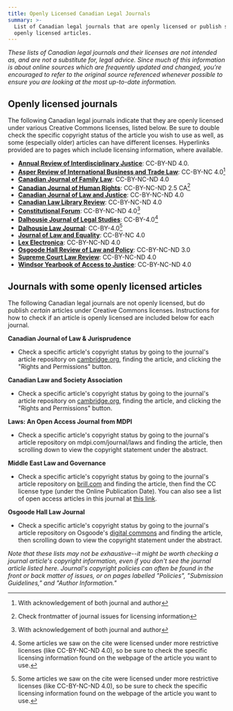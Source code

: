 ```yaml
---
title: Openly Licensed Canadian Legal Journals
summary: >-
  List of Canadian legal journals that are openly licensed or publish some
  openly licensed articles.
---
```



_These lists of Canadian legal journals and their licenses are not intended as, and are not a substitute for, legal advice. Since much of this information is about online sources which are frequently updated and changed, you’re encouraged to refer to the original source referenced whenever possible to ensure you are looking at the most up-to-date information._

## Openly licensed journals

The following Canadian legal journals indicate that they are openly licensed under various Creative Commons licenses, listed below. Be sure to double check the specific copyright status of the article you wish to use as well, as some (especially older) articles can have different licenses. Hyperlinks provided are to pages which include licensing information, where available.

* **[Annual Review of Interdisciplinary Justice](https://www.cijs.ca/ijr)**: CC-BY-ND 4.0. 
* **[Asper Review of International Business and Trade Law](https://asperchair.bryan-schwartz.com/submissions/)**: CC-BY-NC 4.0[^acknowledgement]
* **[Canadian Journal of Family Law](https://www.canlii.org/en/commentary/journals/64/)**: CC-BY-NC-ND 4.0
* **[Canadian Journal of Human Rights](https://cjhr.ca/)**: CC-BY-NC-ND 2.5 CA[^frontmatter] 
* **[Canadian Journal of Law and Justice](https://www.canlii.org/en/commentary/journals/63/)**: CC-BY-NC-ND 4.0 
* **[Canadian Law Library Review](https://www.canlii.org/en/commentary/journals/17/)**: CC-BY-NC-ND 4.0
* **[Constitutional Forum](https://www.canlii.org/en/commentary/journals/66/)**: CC-BY-NC-ND 4.0[^acknowledgement]
* **[Dalhousie Journal of Legal Studies](https://digitalcommons.schulichlaw.dal.ca/djls/policies.html)**: CC-BY-4.0[^check]
* **[Dalhousie Law Journal](https://digitalcommons.schulichlaw.dal.ca/dlj/policies.html#copyright)**: CC-BY-4.0[^check]
* **[Journal of Law and Equality](https://jps.library.utoronto.ca/index.php/utjle/about/submissions)**: CC-BY-NC 4.0
* **[Lex Electronica](https://www.lex-electronica.org/credits/)**: CC-BY-NC-ND 4.0
* **[Osgoode Hall Review of Law and Policy](https://digitalcommons.osgoode.yorku.ca/ohrlp/)**: CC-BY-NC-ND 3.0
* **[Supreme Court Law Review](https://www.canlii.org/en/commentary/journals/52/)**: CC-BY-NC-ND 4.0
* **[Windsor Yearbook of Access to Justice](https://wyaj.uwindsor.ca/index.php/wyaj/about)**: CC-BY-NC-ND 4.0

[^acknowledgement]: With acknowledgement of both journal and author
[^frontmatter]: Check frontmatter of journal issues for licensing information
[^check]: Some articles we saw on the cite were licensed under more restrictive licenses (like CC-BY-NC-ND 4.0), so be sure to check the specific licensing information found on the webpage of the article you want to use. 

## Journals with some openly licensed articles

The following Canadian legal journals are not openly licensed, but do publish *certain* articles under Creative Commons licenses. Instructions for how to check if an article is openly licensed are included below for each journal. 

**Canadian Journal of Law & Jurisprudence**
* Check a specific article's copyright status by going to the journal's article repository on [cambridge.org](https://www.cambridge.org/core/journals/canadian-journal-of-law-and-jurisprudence), finding the article, and clicking the "Rights and Permissions" button. 

**Canadian Law and Society Association**
* Check a specific article's copyright status by going to the journal's article repository on [cambridge.org](https://www.cambridge.org/core/journals/canadian-journal-of-law-and-society-la-revue-canadienne-droit-et-societe), finding the article, and clicking the "Rights and Permissions" button. 

**Laws: An Open Access Journal from MDPI**
* Check a specific article's copyright status by going to the journal's article repository on mdpi.com/journal/laws and finding the article, then scrolling down to view the copyright statement under the abstract. 

**Middle East Law and Governance**
* Check a specific article's copyright status by going to the journal's article repository on [brill.com](https://brill.com/view/journals/melg/melg-overview.xml) and finding the article, then find the CC license type (under the Online Publication Date). You can also see a list of open access articles in this journal at [this link](https://brill.com/browse?submittedFilterId=by-access&pageSize=10&sort=first-page-sort-option&source=%2Fjournals%2Fmelg%2Fmelg-overview.xml&access_5=open). 

**Osgoode Hall Law Journal**
* Check a specific article's copyright status by going to the journal's article repository on Osgoode's [digital commons](https://digitalcommons.osgoode.yorku.ca/ohlj/) and finding the article, then scrolling down to view the copyright statement under the abstract. 

*Note that these lists may not be exhaustive--it might be worth checking a journal article's copyright information, even if you don't see the journal article listed here. Journal's copyright policies can often be found in the front or back matter of issues, or on pages labelled "Policies", "Submission Guidelines," and "Author Information."* 
